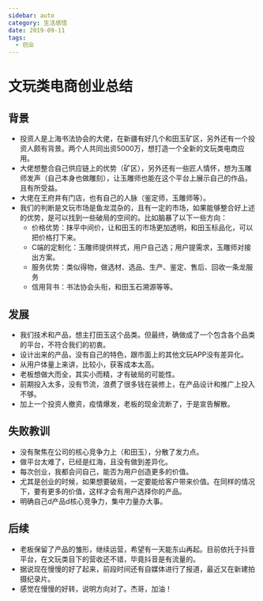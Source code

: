 ```yaml
---
sidebar: auto
category: 生活感悟
date: 2019-09-11
tags:
  - 创业
---
```


# 文玩类电商创业总结

## 背景
* 投资人是上海书法协会的大佬，在新疆有好几个和田玉矿区，另外还有一个投资人颇有背景。两个人共同出资5000万，想打造一个全新的文玩类电商应用。
* 大佬想整合自己供应链上的优势（矿区），另外还有一些匠人情怀，想为玉雕师发声（自己本身也做雕刻），让玉雕师也能在这个平台上展示自己的作品，且有所受益。
* 大佬在王府井有门店，也有自己的人脉（鉴定师，玉雕师等）。
* 我们的判断是文玩市场是鱼龙混杂的，且有一定的市场，如果能够整合好上述的优势，是可以找到一些破局的空间的。比如脑暴了以下一些方向：
  - 价格优势：抹平中间价，让和田玉的市场更加透明，和田玉标品化，可以把价格打下来。
  - C端的定制化：玉雕师提供样式，用户自己选；用户提需求，玉雕师对接出方案。
  - 服务优势：类似得物，做选材、选品、生产、鉴定、售后、回收一条龙服务
  - 信用背书：书法协会头衔，和田玉石溯源等等。

## 发展
* 我们技术和产品，想主打田玉这个品类。但最终，确做成了一个包含各个品类的平台，不符合我们的初衷。
* 设计出来的产品，没有自己的特色，跟市面上的其他文玩APP没有差异化。
* 从用户体量上来讲，比较小，获客成本太高。
* 老板想做大而全，其实小而精，才有破局的可能性。
* 前期投入太多，没有节流，浪费了很多钱在装修上，在产品设计和推广上投入不够。
* 加上一个投资人撤资，疫情爆发，老板的现金流断了，于是宣告解散。

## 失败教训
* 没有聚焦在公司的核心竞争力上（和田玉），分散了发力点。
* 做平台太难了，已经是红海，且没有做到差异化。
* 每次创业，我都会问自己，能否为用户创造更多的价值。
* 尤其是创业的时候，如果想要破局，一定要能给客户带来价值。在同样的情况下，要有更多的价值，这样才会有用户选择你的产品。
* 明确自己d产品d核心竞争力，集中力量办大事。

## 后续
* 老板保留了产品的雏形，继续运营，希望有一天能东山再起。目前依托于抖音平台，在文玩类目下的营收还不错，毕竟抖音是有流量的。
* 据说现在慢慢的好了起来，前段时间还有自媒体进行了报道，最近又在新建拍摄纪录片。
* 感觉在慢慢的好转，说明方向对了。杰哥，加油！